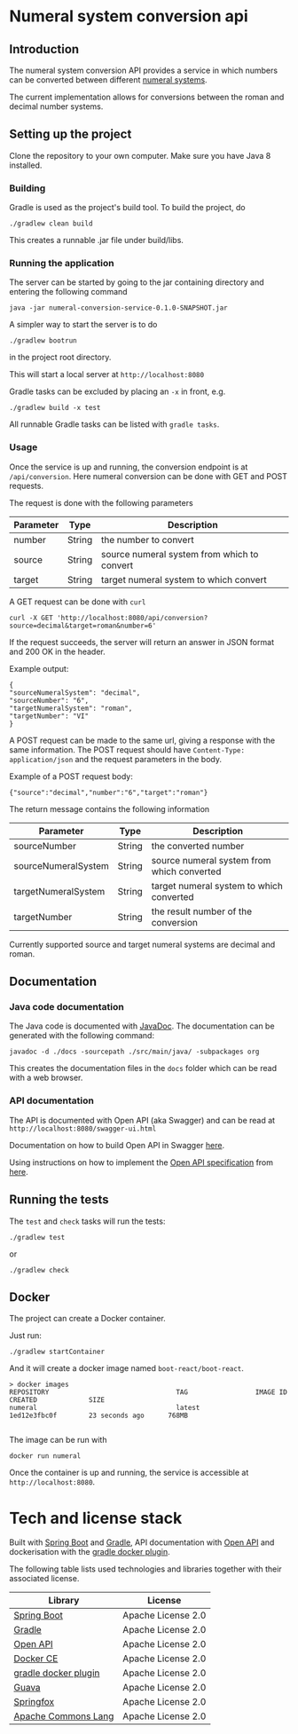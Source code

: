 # Numeral system conversion api

## Introduction

The numeral system conversion API provides a service in which numbers can be converted between different [numeral systems](https://en.wikipedia.org/wiki/List_of_numeral_systems).

The current implementation allows for conversions between the roman and decimal number systems.

## Setting up the project

Clone the repository to your own computer. Make sure you have Java 8 installed. 

### Building

Gradle is used as the project's build tool. To build the project, do

    ./gradlew clean build

This creates a runnable .jar file under build/libs.

### Running the application
    
The server can be started by going to the jar containing directory and entering the following command

    java -jar numeral-conversion-service-0.1.0-SNAPSHOT.jar
    
A simpler way to start the server is to do

    ./gradlew bootrun
    
in the project root directory. 

This will start a local server at `http://localhost:8080`
    
Gradle tasks can be excluded by placing an `-x` in front, e.g.

    ./gradlew build -x test

   
All runnable Gradle tasks can be listed with `gradle tasks`.


### Usage

Once the service is up and running, the conversion endpoint is at `/api/conversion`. Here numeral conversion can be done with GET and POST requests.

The request is done with the following parameters

|Parameter        | Type         | Description |
|-----------------|--------------|-------------|
|number           | String       | the number to convert |
|source           | String       | source numeral system from which to convert |
|target           | String       | target numeral system to which convert |


A GET request can be done with `curl`

    curl -X GET 'http://localhost:8080/api/conversion?source=decimal&target=roman&number=6' 

If the request succeeds, the server will return an answer in JSON format and 200 OK in the header. 

Example output:

    {
    "sourceNumeralSystem": "decimal",
    "sourceNumber": "6",
    "targetNumeralSystem": "roman",
    "targetNumber": "VI"
    }

A POST request can be made to the same url, giving a response with the same information.
The POST request should have `Content-Type: application/json` and the request parameters in the body.

Example of a POST request body:

    {"source":"decimal","number":"6","target":"roman"}


The return message contains the following information

|Parameter           | Type         | Description |
|--------------------|--------------|-------------|
|sourceNumber        | String       | the converted number |
|sourceNumeralSystem | String       | source numeral system from which converted |
|targetNumeralSystem | String       | target numeral system to which converted |
|targetNumber        | String       | the result number of the conversion |



Currently supported source and target numeral systems are decimal and roman.



## Documentation

### Java code documentation

The Java code is documented with [JavaDoc](http://www.oracle.com/technetwork/java/javase/documentation/javadoc-137458.html). The documentation can be generated with the following command:

    javadoc -d ./docs -sourcepath ./src/main/java/ -subpackages org

This creates the documentation files in the `docs` folder which can be read with a web browser.


### API documentation

The API is documented with Open API (aka Swagger) and can be read at `http://localhost:8080/swagger-ui.html`

Documentation on how to build Open API in Swagger [here](http://www.baeldung.com/swagger-2-documentation-for-spring-rest-api).

Using instructions on how to implement the [Open API specification](https://github.com/OAI/OpenAPI-Specification/blob/master/versions/3.0.1.md)  from [here](http://docs.swagger.io/swagger-core/v1.3.12/apidocs/index.html?com/wordnik/swagger/annotations/ApiModelProperty.html).



## Running the tests

The `test` and `check` tasks will run the tests:
```
./gradlew test
```

or

```
./gradlew check
```


## Docker

The project can create a Docker container.

Just run:

```
./gradlew startContainer
```

And it will create a docker image named `boot-react/boot-react`.

```
> docker images
REPOSITORY                                TAG                 IMAGE ID            CREATED             SIZE
numeral                                   latest              1ed12e3fbc0f        23 seconds ago      768MB


```

The image can be run with

    docker run numeral

Once the container is up and running, the service is accessible at `http://localhost:8080`.


# Tech and license stack

Built with [Spring Boot](https://github.com/spring-projects/spring-boot) and [Gradle](https://gradle.org/), API documentation with [Open API]() and dockerisation with the [gradle docker plugin](https://github.com/bmuschko/gradle-docker-plugin).

The following table lists used technologies and libraries together with their associated license.

|Library      |                                                       License |
|--------------------------------------------------------------------|----------|
|[Spring Boot](https://github.com/spring-projects/spring-boot)        |Apache License 2.0 |
|[Gradle](https://gradle.org/)                                        |Apache License 2.0 |
|[Open API](https://www.openapis.org/)                                 | Apache License 2.0 |
|[Docker CE](https://www.docker.com/community-edition)                 |Apache License 2.0|
|[gradle docker plugin](https://github.com/bmuschko/gradle-docker-plugin) | Apache License 2.0 |
|[Guava](https://github.com/google/guava)                           | Apache License 2.0 |
|[Springfox](https://github.com/springfox/springfox)                  | Apache License 2.0 |
|[Apache Commons Lang](http://commons.apache.org/proper/commons-lang/)| Apache License 2.0 |
